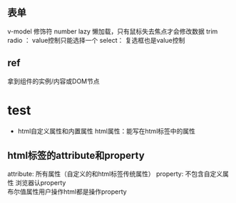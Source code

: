 ## 表单
v-model 修饰符
  number
  lazy  懒加载，只有鼠标失去焦点才会修改数据
  trim
radio ：
  value控制只能选择一个
select：
  复选框也是value控制


## ref
拿到组件的实例/内容或DOM节点

# test
- html自定义属性和内置属性
	html属性：能写在html标签中的属性

## html标签的attribute和property
attribute: 所有属性（自定义的和html标签传统属性）
property: 不包含自定义属性
  浏览器认property  
  布尔值属性用户操作html都是操作property
